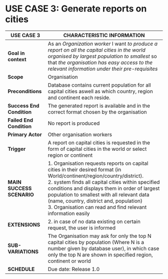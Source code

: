 # USE CASE 3: Generate reports on cities

| USE CASE 3                | CHARACTERISTIC INFORMATION                                                                                                                                                                                                                                                                                                                                                                     |
|---------------------------|------------------------------------------------------------------------------------------------------------------------------------------------------------------------------------------------------------------------------------------------------------------------------------------------------------------------------------------------------------------------------------------------| 
| **Goal in context**       | As an *Organization worker* I want *to produce a report on all the capital cities in the world organised by largest population to smallest* so that *the organisation has easy access to the relevant information under their pre-requisites*                                                                                                                                                  |
| **Scope**                 | Organisation                                                                                                                                                                                                                                                                                                                                                                                   |
| **Preconditions**         | Database contains current population for all capital cities aswell as which country, region and continent each reside.                                                                                                                                                                                                                                                                         |
| **Success End Condition** | The generated report is available and in the correct format chosen by the organisation                                                                                                                                                                                                                                                                                                         |
| **Failed End Condition**  | No report is produced                                                                                                                                                                                                                                                                                                                                                                          |
| **Primary Actor**         | Other organisation workers                                                                                                                                                                                                                                                                                                                                                                     |
| **Trigger**               | A report on capital cities is requested in the form of capital cities in the world or select region or continent                                                                                                                                                                                                                                                                               |
| **MAIN SUCCESS SCENARIO** | 1. Organisation requests reports on capital cities in their desired format (in World/continent/region/country/district). <br> 2. system finds all capital cities within specified conditions and displays them in order of largest population to smallest with all relevant data (name, country, district and, population)  <br> 3. Organisation can read and find relevant information easily |
| **EXTENSIONS**            | 2. in case of no data existing on certain request, the user is informed                                                                                                                                                                                                                                                                                                                        |
| **SUB-VARIATIONS**        | The Organisation may ask for only the top N capital cities by population (Where N is a number given by database user), in which case only the top N are shown in specified region, continent or world                                                                                                                                                                                          |
| **SCHEDULE**              | Due date: Release 1.0                                                                                                                                                                                                                                                                                                                                                                          |